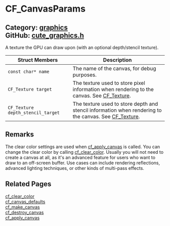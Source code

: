 [](../header.md ':include')

# CF_CanvasParams

Category: [graphics](/api_reference?id=graphics)  
GitHub: [cute_graphics.h](https://github.com/RandyGaul/cute_framework/blob/master/include/cute_graphics.h)  
---

A texture the GPU can draw upon (with an optional depth/stencil texture).

Struct Members | Description
--- | ---
`const char* name` | The name of the canvas, for debug purposes.
`CF_Texture target` | The texture used to store pixel information when rendering to the canvas. See [CF_Texture](/graphics/cf_texture.md).
`CF_Texture depth_stencil_target` | The texture used to store depth and stencil information when rendering to the canvas. See [CF_Texture](/graphics/cf_texture.md).

## Remarks

The clear color settings are used when [cf_apply_canvas](/graphics/cf_apply_canvas.md) is called. You can change the clear color
by calling [cf_clear_color](/graphics/cf_clear_color.md). Usually you will not need to create a canvas at all, as it's an advanced feature for
users who want to draw to an off-screen buffer. Use cases can include rendering reflections, advanced lighting
techniques, or other kinds of multi-pass effects.

## Related Pages

[cf_clear_color](/graphics/cf_clear_color.md)  
[cf_canvas_defaults](/graphics/cf_canvas_defaults.md)  
[cf_make_canvas](/graphics/cf_make_canvas.md)  
[cf_destroy_canvas](/graphics/cf_destroy_canvas.md)  
[cf_apply_canvas](/graphics/cf_apply_canvas.md)  
